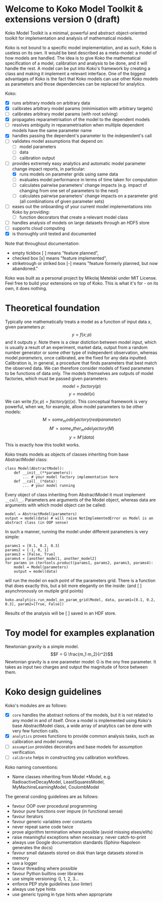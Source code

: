 Welcome to Koko Model Toolkit & extensions version 0 (draft)
=====================

Koko Model Toolkit is a minimal, powerful and abstract object-oriented toolkit for implementation and analysis of mathematical models.

Koko is not bound to a specific model implementation, and as such, Koko is useless on its own. It would be best described as a meta-model: a model of how models are handled. The idea is to give Koko the mathematical specification of a model, calibration and analysis to be done, and it will handle the rest. A model can be put into Koko's framework by creating a class and making it implement a relevant interface. One of the biggest advantages of Koko is the fact that Koko models can use other Koko models as parameters and those dependencies can be replaced for analytics.

Koko:
- [x] runs arbitrary models on arbitrary data
- [x] calibrates arbitrary model params (minimisation with arbitrary targets)
- [ ] calibrates arbitrary model params (with root solving)
- [x] propagates reparametrisation of the model to the dependent models
- [ ] resolves ambiguity in reparametrisation when multiple dependent models have the same parameter name
- [x] handles passing the dependent's parameter to the independent's call
- [ ] validates model assumptions that depend on:
	- [ ] model parameters
	- [ ] data
	- [ ] calibration output
- [ ] provides extremely easy analytics and automatic model parameter change impact reports, in particular:
	- [x] runs models on parameter grids using same data
	- [ ] evaluates model performance in terms of time taken for computation
	- [ ] calculates pairwise parameters' change impacts (e.g. impact of changing from one set of parameters to the next)
	- [ ] calculates pairwise parameters' change impacts on a parameter grid (all combinations of given parameter sets)
- [ ] eases out the onboarding of your current model implementations into Koko by providing:
	- [ ] function decorators that create a relevant model class
- [ ] handles analysis of models on large datasets through an HDF5 store
- [ ] supports cloud computing
- [x] is thoroughly unit tested and documented

Note that throughout documentation:
- empty tickbox [ ] means "feature planned",
- checked box [x] means "feature implemented",
- striketrough or striked box [-] means "feature formerly planned, but now abandoned."

Koko was built as a personal project by Mikolaj Metelski under MIT License.
Feel free to build your extensions on top of Koko. This is what it's for - on its own, it does nothing.

Theoretical foundation
======================

Typically one mathematically treats a model as a function of input data $x$, given parameters $p$:
$$y = f(x; p)$$
and it outputs $y$. Note there is a clear distiction between model *input*, 
which is usually a result of an experiment, market data, output from a random number generator or 
some other type of independent observation, whereas model *parameters*, once calibrated, are the fixed for any data inputted.
Calibration is, in general, a procedure that finds parameters that best match the observed data.
We can therefore consider models of fixed parameters to be functions of data only. 
The models themselves are outputs of model factories, which must be passed given parameters:
$$model = factory(p)$$
$$y = model(x)$$
We can write $f(x; p) = factory(p)(x)$.
This conceptual framework is very powerful, when we, for example, allow model parameters to be other models:
$$M = some_model_factory(real parameter)$$
$$M' = some_other_model_factory(M)$$
$$y = M'(data)$$
This is exactly how this toolkit works.

Koko treats models as objects of classes inheriting from base AbstractModel class:
```
class Model(AbstractModel):
    def __init__(**parameters):
        ... # your model factory implementation here
    def __call__(*data):
        ... # your model running
```
Every object of class inheriting from AbstractModel it must implement `__call__`.
Parameters are arguments of the Model object, whereas data are arguments with which model object can be called:
```
model = AbstractModel(parameters)
output = model(data) # will raise NotImplementedError as Model is an abstract class (in OOP sense)
```

In such a manner, running the model under different parameters is very simple:
```
params1 = [0.1, 0.2, 0.3]
params2 = [-1, 0, 1]
params3 = [False, True]
params4 = [another_model1, another_model2]
for params in itertools.product(params1, params2, params3, params4):
	model = Model(parameters)
	output = model(data)
```
will run the model on each point of the parameters grid.
There is a function that does exactly this, but a bit more elegantly on the inside: (and [ ] asynchronously on mutiple grid points)
```
koko.analytics.run_model_on_param_grid(Model, data, param1=[0.1, 0.2, 0.3], param2=[True, False])
```
Results of the analysis will be [ ] saved in an HDF store.

Toy model for examples explanation
==================================
Newtonian gravity is a simple model.
$$F = G \frac{m_1 m_2}{r^2}$$
Newtonian gravity is a one parameter model: G is the ony free parameter. It takes as input two charges and output the magnitude of force between them.

Koko design guidelines
======================

Koko's modules are as follows:
- [x] `core` handles the abstract notions of the models, but it is not related to any model in and of itself.
Once a model is implemented using Koko's base AbstractModel class, a wide array of analytics can be done with very few function calls.
- [x] `analytics` proves functions to provide common analysis tasks, such as calibration and model running.
- [ ] `assumption` provides decorators and base models for assumption verification.
- [ ] `calibrate` helps in constructing you calibration workflows.

Koko naming conventions:
- Name classes inheriting from Model *Model, e.g. RadioactiveDecayModel, LeastSquaresModel, MyMachineLearningModel, CoulombModel

The general conding guidelines are as follows:
- favour OOP over procedural programming
- favour pure functions over impure (in functional sense)
- favour iterators
- favour generic variables over constants
- never repeat same code twice
- prove algorithm termination where possible (avoid missing elses/elifs)
- raise meaningful exceptions when necessary. never catch-to-print
- always use Google documentation standards (Sphinx-Napoleon generates the docs)
- favour small datasets stored on disk than large datasets stored in memory
- use a logger
- favour threading where possible
- favour Python builtins over libraries
- use simple versioning: 0, 1, 2, 3...
- enforce PEP style guidelines (use linter)
- always use type hints
- use generic typing in type hints when appropriate
